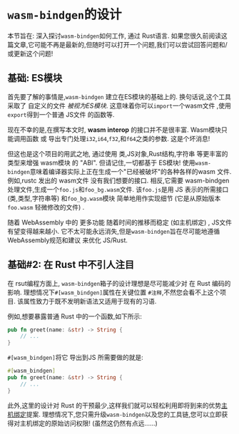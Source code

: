 
# `wasm-bindgen`的设计

本节旨在: 深入探讨`wasm-bindgen`如何工作, 通过 Rust语言. 如果您很久前阅读这篇文章,它可能不再是最新的,但随时可以打开一个问题,我们可以尝试回答问题和/或更新这个问题!

## 基础: ES模块

首先要了解的事情是,`wasm-bindgen` 建立在ES模块的基础上的. 换句话说,这个工具采取了 自定义的文件 *被视为ES模块*. 这意味着你可以`import`一个wasm文件 ,使用`export`得到一个普通 JS文件 的函数等. 

现在不幸的是,在撰写本文时, **wasm interop** 的接口并不是很丰富. Wasm模块只能调用函数 或 导出专门处理`i32`,`i64`,`f32`,和`f64`之类的参数. 这是个坏消息!

但这也是这个项目的用武之地, 通过使用 类,JS对象,Rust结构,字符串 等更丰富的类型来增强 wasm模块 的 "ABI". 但请记住,一切都基于 ES模块! 使用`wasm-bindgen`意味着编译器实际上正在生成一个"已经被破坏"的各种各样的wasm 文件. 例如,rustc 发出的 wasm文件 没有我们想要的接口. 相反,它需要 wasm-bindgen 处理文件,生成一个`foo.js`和`foo_bg.wasm`文件. 该`foo.js`是用 JS 表示的所需接口 (类,类型,字符串等) 和`foo_bg.wasm`模块 简单地用作实现细节 (它是从原始版本 `foo.wasm` 轻微修改的文件) . 

随着 WebAssembly 中的 更多功能 随着时间的推移而稳定 (如主机绑定) , JS文件 有望变得越来越小. 它不太可能永远消失,但是`wasm-bindgen`旨在尽可能地遵循 WebAssembly规范和建议 来优化 JS/Rust. 

## 基础#2: 在 Rust 中不引人注目

在 rsut编程方面上, `wasm-bindgen`箱子的设计理想是尽可能减少对 在 Rust 编码的影响. 理想情况下`#[wasm_bindgen]`属性在关键位置 `#注释`,不然您会看不上这个项目. 该属性致力于既不发明新语法又适用于现有的习语. 

例如,想要暴露普通 Rust 中的一个函数,如下所示: 

```rust
pub fn greet(name: &str) -> String {
    // ...
}
```

`#[wasm_bindgen]`将它 导出到JS 所需要做的就是: 

```rust
#[wasm_bindgen]
pub fn greet(name: &str) -> String {
    // ...
}
```

此外,这里的设计对 Rust 的干预最少,这样我们就可以轻松利用即将到来的优势[主机绑定][host]提案. 理想情况下,您只需升级`wasm-bindgen`以及您的工具链,您可以立即获得对主机绑定的原始访问权限! (虽然这仍然有点远......) 

[host]: https://github.com/WebAssembly/host-bindings
